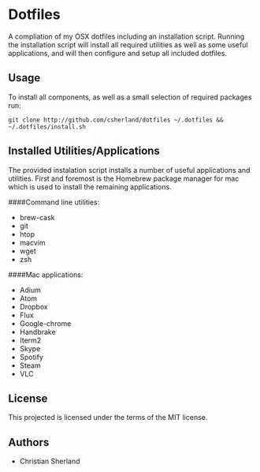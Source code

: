 Dotfiles
========
A compliation of my OSX dotfiles including an installation script. Running the installation script
will install all required utilities as well as some useful applications, and will then configure and
setup all included dotfiles.

Usage
-----
To install all components, as well as a small selection of required packages run:

    git clone http://github.com/csherland/dotfiles ~/.dotfiles && ~/.dotfiles/install.sh

Installed Utilities/Applications
--------------------------------
The provided instalation script installs a number of useful applications and utilities. First and
foremost is the Homebrew package manager for mac which is used to install the remaining applications.

####Command line utilities:
  - brew-cask
  - git
  - htop
  - macvim
  - wget
  - zsh

####Mac applications:
  - Adium
  - Atom
  - Dropbox
  - Flux
  - Google-chrome
  - Handbrake
  - Iterm2
  - Skype
  - Spotify
  - Steam
  - VLC

License
-------
This projected is licensed under the terms of the MIT license.

Authors
-------
- Christian Sherland
